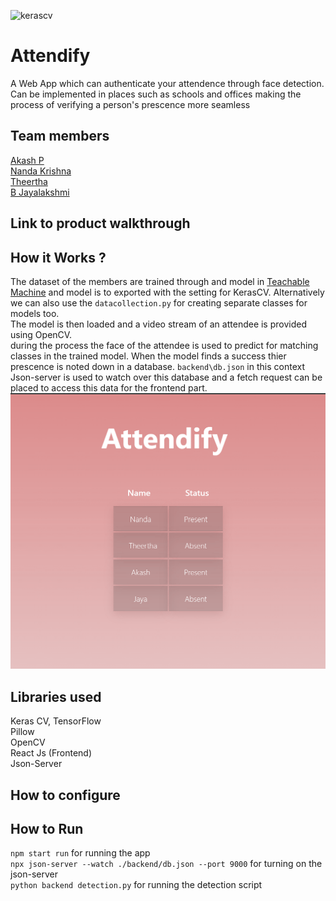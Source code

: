 
![kerascv](https://github.com/TH-Activities/saturday-hack-night-template/assets/117498997/8a64f118-b69d-4bd7-b59b-a28becafe0dd)



# Attendify
A Web App which can authenticate your attendence through face detection. Can be implemented in places such as schools and offices making the process of verifying a person's prescence more seamless

## Team members
[Akash P](https://github.com/FrostyCake47) <br />
[Nanda Krishna](https://github.com/frostyscupcake) <br />
[Theertha](https://github.com/Aquabenedicta) <br />
[B Jayalakshmi](https://github.com/BJayalakshmi) <br />

## Link to product walkthrough

## How it Works ?

The dataset of the members are trained through and model in [Teachable Machine](https://teachablemachine.withgoogle.com/train/image) and model is to exported with the setting for KerasCV. Alternatively we can also use the ```datacollection.py``` for creating separate classes for models too. <br/>
The model is then loaded and a video stream of an attendee is provided using OpenCV. <br/>
during the process the face of the attendee is used to predict for matching classes in the trained model. When the model finds a success thier prescence is noted down in a database. `backend\db.json` in this context <br/>
Json-server is used to watch over this database and a fetch request can be placed to access this data for the frontend part.
![Attendify](Attendify.png)

## Libraries used

Keras CV, TensorFlow<br />
Pillow<br />
OpenCV<br />
React Js (Frontend)<br />
Json-Server<br />

## How to configure


## How to Run
```npm start run``` for running the app <br />
```npx json-server --watch ./backend/db.json --port 9000``` for turning on the json-server<br />
```python backend detection.py``` for running the detection script<br />
